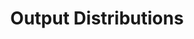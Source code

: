 ---
word: "true"

types: "word"

title: "Output Distributions"

categories: ['']

tags: ['Output', 'Distributions']

arabic: 'نماذج المخرجات'

arexps: []

enwords: ['Output Distributions']

enexps: []

arlexicons: 'ن'

enlexicons: 'O'

authors: ['Ruqayya Roshdy']

translators: ['X']

citations: 'تطبيقات أساسية في المعالجة الآلية للغة العربية'

sources: 'مركز الملك عبدالله بن عبدالعزيز الدولي لخدمة اللغة العربية'

slug: ""
---